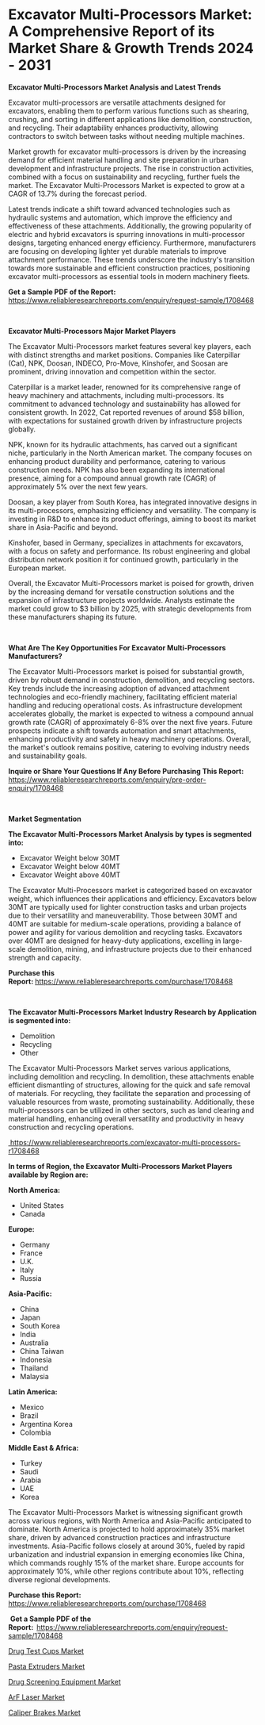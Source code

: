 <p><h1>Excavator Multi-Processors Market: A Comprehensive Report of its Market Share & Growth Trends 2024 - 2031</h1></p><p><strong>Excavator Multi-Processors Market Analysis and Latest Trends</strong></p>
<p><p>Excavator multi-processors are versatile attachments designed for excavators, enabling them to perform various functions such as shearing, crushing, and sorting in different applications like demolition, construction, and recycling. Their adaptability enhances productivity, allowing contractors to switch between tasks without needing multiple machines.</p><p>Market growth for excavator multi-processors is driven by the increasing demand for efficient material handling and site preparation in urban development and infrastructure projects. The rise in construction activities, combined with a focus on sustainability and recycling, further fuels the market. The Excavator Multi-Processors Market is expected to grow at a CAGR of 13.7% during the forecast period.</p><p>Latest trends indicate a shift toward advanced technologies such as hydraulic systems and automation, which improve the efficiency and effectiveness of these attachments. Additionally, the growing popularity of electric and hybrid excavators is spurring innovations in multi-processor designs, targeting enhanced energy efficiency. Furthermore, manufacturers are focusing on developing lighter yet durable materials to improve attachment performance. These trends underscore the industry's transition towards more sustainable and efficient construction practices, positioning excavator multi-processors as essential tools in modern machinery fleets.</p></p>
<p><strong>Get a Sample PDF of the Report:&nbsp;</strong> <a href="https://www.reliableresearchreports.com/enquiry/request-sample/1708468?utm_campaign=28&utm_medium=2&utm_source=Github&utm_content=ia&utm_term=21102024&utm_id=excavator-multi-processors">https://www.reliableresearchreports.com/enquiry/request-sample/1708468</a></p>
<p>&nbsp;</p>
<p><strong>Excavator Multi-Processors Major Market Players</strong></p>
<p><p>The Excavator Multi-Processors market features several key players, each with distinct strengths and market positions. Companies like Caterpillar (Cat), NPK, Doosan, INDECO, Pro-Move, Kinshofer, and Soosan are prominent, driving innovation and competition within the sector.</p><p>Caterpillar is a market leader, renowned for its comprehensive range of heavy machinery and attachments, including multi-processors. Its commitment to advanced technology and sustainability has allowed for consistent growth. In 2022, Cat reported revenues of around $58 billion, with expectations for sustained growth driven by infrastructure projects globally.</p><p>NPK, known for its hydraulic attachments, has carved out a significant niche, particularly in the North American market. The company focuses on enhancing product durability and performance, catering to various construction needs. NPK has also been expanding its international presence, aiming for a compound annual growth rate (CAGR) of approximately 5% over the next few years.</p><p>Doosan, a key player from South Korea, has integrated innovative designs in its multi-processors, emphasizing efficiency and versatility. The company is investing in R&D to enhance its product offerings, aiming to boost its market share in Asia-Pacific and beyond.</p><p>Kinshofer, based in Germany, specializes in attachments for excavators, with a focus on safety and performance. Its robust engineering and global distribution network position it for continued growth, particularly in the European market.</p><p>Overall, the Excavator Multi-Processors market is poised for growth, driven by the increasing demand for versatile construction solutions and the expansion of infrastructure projects worldwide. Analysts estimate the market could grow to $3 billion by 2025, with strategic developments from these manufacturers shaping its future.</p></p>
<p>&nbsp;</p>
<p><strong>What Are The Key Opportunities For Excavator Multi-Processors Manufacturers?</strong></p>
<p><p>The Excavator Multi-Processors market is poised for substantial growth, driven by robust demand in construction, demolition, and recycling sectors. Key trends include the increasing adoption of advanced attachment technologies and eco-friendly machinery, facilitating efficient material handling and reducing operational costs. As infrastructure development accelerates globally, the market is expected to witness a compound annual growth rate (CAGR) of approximately 6-8% over the next five years. Future prospects indicate a shift towards automation and smart attachments, enhancing productivity and safety in heavy machinery operations. Overall, the market's outlook remains positive, catering to evolving industry needs and sustainability goals.</p></p>
<p><strong>Inquire or Share Your Questions If Any Before Purchasing This Report:</strong> <a href="https://www.reliableresearchreports.com/enquiry/pre-order-enquiry/1708468?utm_campaign=28&utm_medium=2&utm_source=Github&utm_content=ia&utm_term=21102024&utm_id=excavator-multi-processors">https://www.reliableresearchreports.com/enquiry/pre-order-enquiry/1708468</a></p>
<p>&nbsp;</p>
<p><strong>Market Segmentation</strong></p>
<p><strong>The Excavator Multi-Processors Market Analysis by types is segmented into:</strong></p>
<p><ul><li>Excavator Weight below 30MT</li><li>Excavator Weight below 40MT</li><li>Excavator Weight above 40MT</li></ul></p>
<p><p>The Excavator Multi-Processors market is categorized based on excavator weight, which influences their applications and efficiency. Excavators below 30MT are typically used for lighter construction tasks and urban projects due to their versatility and maneuverability. Those between 30MT and 40MT are suitable for medium-scale operations, providing a balance of power and agility for various demolition and recycling tasks. Excavators over 40MT are designed for heavy-duty applications, excelling in large-scale demolition, mining, and infrastructure projects due to their enhanced strength and capacity.</p></p>
<p><strong>Purchase this Report:&nbsp;</strong><a href="https://www.reliableresearchreports.com/purchase/1708468?utm_campaign=28&utm_medium=2&utm_source=Github&utm_content=ia&utm_term=21102024&utm_id=excavator-multi-processors">https://www.reliableresearchreports.com/purchase/1708468</a></p>
<p>&nbsp;</p>
<p><strong>The Excavator Multi-Processors Market Industry Research by Application is segmented into:</strong></p>
<p><ul><li>Demolition</li><li>Recycling</li><li>Other</li></ul></p>
<p><p>The Excavator Multi-Processors Market serves various applications, including demolition and recycling. In demolition, these attachments enable efficient dismantling of structures, allowing for the quick and safe removal of materials. For recycling, they facilitate the separation and processing of valuable resources from waste, promoting sustainability. Additionally, these multi-processors can be utilized in other sectors, such as land clearing and material handling, enhancing overall versatility and productivity in heavy construction and recycling operations.</p></p>
<p><a href="https://www.reliableresearchreports.com/excavator-multi-processors-r1708468?utm_campaign=28&utm_medium=2&utm_source=Github&utm_content=ia&utm_term=21102024&utm_id=excavator-multi-processors">&nbsp;https://www.reliableresearchreports.com/excavator-multi-processors-r1708468</a></p>
<p><strong>In terms of Region, the Excavator Multi-Processors Market Players available by Region are:</strong></p>
<p>
    <p> <strong> North America: </strong>
        <ul>
            <li>United States</li>
            <li>Canada</li>
        </ul>
        </p> 
    <p> <strong> Europe: </strong>
        <ul>
            <li>Germany</li>
            <li>France</li>
            <li>U.K.</li>
            <li>Italy</li>
            <li>Russia</li>
        </ul>
        </p> 
    <p> <strong> Asia-Pacific: </strong>
        <ul>
            <li>China</li>
            <li>Japan</li>
            <li>South Korea</li>
            <li>India</li>
            <li>Australia</li>
            <li>China Taiwan</li>
            <li>Indonesia</li>
            <li>Thailand</li>
            <li>Malaysia</li>
        </ul>
        </p> 
    <p> <strong> Latin America: </strong>
        <ul>
            <li>Mexico</li>
            <li>Brazil</li>
            <li>Argentina Korea</li>
            <li>Colombia</li>
        </ul>
        </p> 
    <p> <strong> Middle East & Africa: </strong>
        <ul>
            <li>Turkey</li>
            <li>Saudi</li>
            <li>Arabia</li>
            <li>UAE</li>
            <li>Korea</li>
        </ul>
    </p>
    </p>
<p><p>The Excavator Multi-Processors Market is witnessing significant growth across various regions, with North America and Asia-Pacific anticipated to dominate. North America is projected to hold approximately 35% market share, driven by advanced construction practices and infrastructure investments. Asia-Pacific follows closely at around 30%, fueled by rapid urbanization and industrial expansion in emerging economies like China, which commands roughly 15% of the market share. Europe accounts for approximately 10%, while other regions contribute about 10%, reflecting diverse regional developments.</p></p>
<p><strong>Purchase this Report: </strong><a href="https://www.reliableresearchreports.com/purchase/1708468?utm_campaign=28&utm_medium=2&utm_source=Github&utm_content=ia&utm_term=21102024&utm_id=excavator-multi-processors">https://www.reliableresearchreports.com/purchase/1708468</a></p>
<p>&nbsp;<strong>Get a Sample PDF of the Report:&nbsp;&nbsp;</strong><a href="https://www.reliableresearchreports.com/enquiry/request-sample/1708468?utm_campaign=28&utm_medium=2&utm_source=Github&utm_content=ia&utm_term=21102024&utm_id=excavator-multi-processors">https://www.reliableresearchreports.com/enquiry/request-sample/1708468</a></p>
<p><strong></strong></p>
<p><p><a href="https://www.linkedin.com/pulse/strategic-roadmap-global-drug-test-cups-market-insights-opportunities-yoplc?utm_campaign=28&utm_medium=2&utm_source=Github&utm_content=ia&utm_term=21102024&utm_id=excavator-multi-processors">Drug Test Cups Market</a></p><p><a href="https://github.com/NathanColeman327/Market-Research-Report-List-1/blob/main/pasta-extruders-market.md?utm_campaign=28&utm_medium=2&utm_source=Github&utm_content=ia&utm_term=21102024&utm_id=excavator-multi-processors">Pasta Extruders Market</a></p><p><a href="https://www.linkedin.com/pulse/drug-screening-equipment-market-dynamics-application-types-emerging-sg1ec?utm_campaign=28&utm_medium=2&utm_source=Github&utm_content=ia&utm_term=21102024&utm_id=excavator-multi-processors">Drug Screening Equipment Market</a></p><p><a href="https://issuu.com/reportprime-2/docs/arf-laser-market-size-2030.pptx_23475a9b21b3ac?utm_campaign=28&utm_medium=2&utm_source=Github&utm_content=ia&utm_term=21102024&utm_id=excavator-multi-processors">ArF Laser Market</a></p><p><a href="https://issuu.com/reportprime-2/docs/caliper-brakes-market-size-2030.ppt_9c08785951d3db?utm_campaign=28&utm_medium=2&utm_source=Github&utm_content=ia&utm_term=21102024&utm_id=excavator-multi-processors">Caliper Brakes Market</a></p></p>